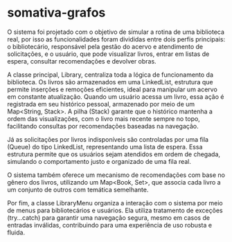 # somativa-grafos

O sistema foi projetado com o objetivo de simular a rotina de uma biblioteca real, por isso as funcionalidades foram divididas entre dois perfis principais: o bibliotecário, responsável pela gestão do acervo e atendimento de solicitações, e o usuário, que pode visualizar livros, entrar em listas de espera, consultar recomendações e devolver obras.

A classe principal, Library, centraliza toda a lógica de funcionamento da biblioteca. Os livros são armazenados em uma LinkedList, estrutura que permite inserções e remoções eficientes, ideal para manipular um acervo em constante atualização. Quando um usuário acessa um livro, essa ação é registrada em seu histórico pessoal, armazenado por meio de um Map<String, Stack<Book>>. A pilha (Stack) garante que o histórico mantenha a ordem das visualizações, com o livro mais recente sempre no topo, facilitando consultas por recomendações baseadas na navegação.

Já as solicitações por livros indisponíveis são controladas por uma fila (Queue) do tipo LinkedList, representando uma lista de espera. Essa estrutura permite que os usuários sejam atendidos em ordem de chegada, simulando o comportamento justo e organizado de uma fila real.

O sistema também oferece um mecanismo de recomendações com base no gênero dos livros, utilizando um Map<Book, Set<Book>>, que associa cada livro a um conjunto de outros com temática semelhante.

Por fim, a classe LibraryMenu organiza a interação com o sistema por meio de menus para bibliotecários e usuários. Ela utiliza tratamento de exceções (try...catch) para garantir uma navegação segura, mesmo em casos de entradas inválidas, contribuindo para uma experiência de uso robusta e fluida.
